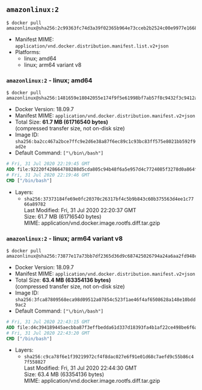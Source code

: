 ## `amazonlinux:2`

```console
$ docker pull amazonlinux@sha256:2c99363fc74d3a39f02365b964e73cceb2b2524c00e9977e16680156e2f79ee8
```

-	Manifest MIME: `application/vnd.docker.distribution.manifest.list.v2+json`
-	Platforms:
	-	linux; amd64
	-	linux; arm64 variant v8

### `amazonlinux:2` - linux; amd64

```console
$ docker pull amazonlinux@sha256:1481659e18042055e174f9f5e61998bf7ab57f8c9432f3c9412a56d116cc0c68
```

-	Docker Version: 18.09.7
-	Manifest MIME: `application/vnd.docker.distribution.manifest.v2+json`
-	Total Size: **61.7 MB (61716540 bytes)**  
	(compressed transfer size, not on-disk size)
-	Image ID: `sha256:ba2cc467a2bce7ffc9e2d6e38a87f6ec89c1c93bc83ff575e8021bb592f9ad2e`
-	Default Command: `["\/bin\/bash"]`

```dockerfile
# Fri, 31 Jul 2020 22:19:45 GMT
ADD file:92220f428664788288d5cda805c94b48f6a5e957d4c7724085f3278d0a864f6d in / 
# Fri, 31 Jul 2020 22:19:46 GMT
CMD ["/bin/bash"]
```

-	Layers:
	-	`sha256:37373184fe69e0fc20370c26317bf4c5b9b843c60b375563d4ee1c7766a89782`  
		Last Modified: Fri, 31 Jul 2020 22:20:37 GMT  
		Size: 61.7 MB (61716540 bytes)  
		MIME: application/vnd.docker.image.rootfs.diff.tar.gzip

### `amazonlinux:2` - linux; arm64 variant v8

```console
$ docker pull amazonlinux@sha256:73877e17a73bb7df2365d36d9c687425026794a24a6aa2fd948c7d261d44efe9
```

-	Docker Version: 18.09.7
-	Manifest MIME: `application/vnd.docker.distribution.manifest.v2+json`
-	Total Size: **63.4 MB (63354136 bytes)**  
	(compressed transfer size, not on-disk size)
-	Image ID: `sha256:3fca87809568eca98d09512a07854c523f1ae46f4af6508628a148e10bdd9ac2`
-	Default Command: `["\/bin\/bash"]`

```dockerfile
# Fri, 31 Jul 2020 22:43:15 GMT
ADD file:d4c394189445aecbba87f3effbedda61d337d18393fa4b1af22ce498be6f6af0 in / 
# Fri, 31 Jul 2020 22:43:20 GMT
CMD ["/bin/bash"]
```

-	Layers:
	-	`sha256:c9ca78f6e1f39219972cf4f8dac027e6f91e01d68c7aefd9c55b86c47f558827`  
		Last Modified: Fri, 31 Jul 2020 22:44:30 GMT  
		Size: 63.4 MB (63354136 bytes)  
		MIME: application/vnd.docker.image.rootfs.diff.tar.gzip
